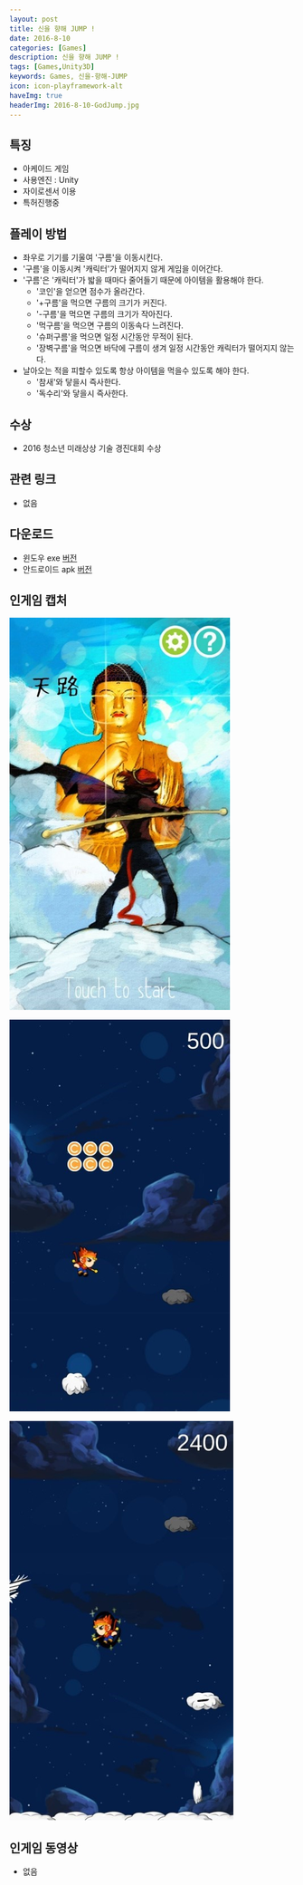 ```yaml
---
layout: post
title: 신을 향해 JUMP !
date: 2016-8-10
categories: [Games]
description: 신을 향해 JUMP !
tags: [Games,Unity3D]
keywords: Games, 신을-향해-JUMP
icon: icon-playframework-alt
haveImg: true
headerImg: 2016-8-10-GodJump.jpg
---
```


## 특징
- 아케이드 게임
- 사용엔진 : Unity
- 자이로센서 이용
- 특허진행중

## 플레이 방법
- 좌우로 기기를 기울여 '구름'을 이동시킨다.
- '구름'을 이동시켜 '캐릭터'가 떨어지지 않게 게임을 이어간다.
- '구름'은 '캐릭터'가 밟을 때마다 줄어들기 때문에 아이템을 활용해야 한다.
  - '코인'을 얻으면 점수가 올라간다.
  - '+구름'을 먹으면 구름의 크기가 커진다.
  - '-구름'을 먹으면 구름의 크기가 작아진다.
  - '먹구름'을 먹으면 구름의 이동속다 느려진다.
  - '슈퍼구름'을 먹으면 일정 시간동안 무적이 된다.
  - '장벽구름'을 먹으면 바닥에 구름이 생겨 일정 시간동안 캐릭터가 떨어지지 않는다.
- 날아오는 적을 피할수 있도록 항상 아이템을 먹을수 있도록 해야 한다.
  - '참새'와 닿을시 즉사한다.
  - '독수리'와 닿을시 즉사한다.


## 수상
- 2016 청소년 미래상상 기술 경진대회 수상

## 관련 링크
 - 없음

## 다운로드
- 윈도우 exe [버전](https://drive.google.com/file/d/0B_zFaAvfZNcNWDZadXlESUtsWE0/view?usp=sharing)
- 안드로이드 apk [버전](https://drive.google.com/file/d/0B_zFaAvfZNcNb2RrdGYyVzBMV0k/view?usp=sharing)

## 인게임 캡처
![1](/assets/img/2016-8-10-GodJump/1.jpg)


![1](/assets/img/2016-8-10-GodJump/2.jpg)


![1](/assets/img/2016-8-10-GodJump/3.jpg)

## 인게임 동영상
- 없음
